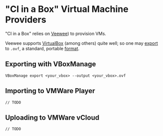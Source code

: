 # "CI in a Box" Virtual Machine Providers

"CI in a Box" relies on [Veewee](https://raw.githubusercontent.com/jedi4ever/veewee/master/doc/providers.md)) to provision VMs.  

Veewee supports [VirtualBox](https://www.virtualbox.org/) (among others) quite well; so one may [export](https://www.virtualbox.org/manual/ch08.html#vboxmanage-export) to `.ovf`, a standard, portable [format](http://en.wikipedia.org/wiki/Open_Virtualization_Format).


## Exporting with VBoxManage

    VBoxManage export <your_vbox> --output <your_vbox>.ovf
    
    
## Importing to VMWare Player

    // TODO
    
    
## Uploading to VMWare vCloud
    
    // TODO
    